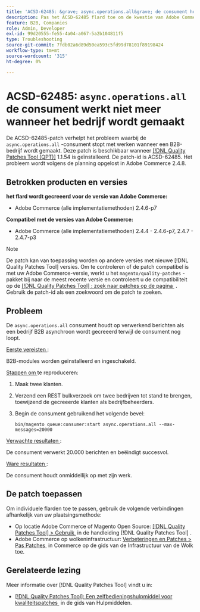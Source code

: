 ```yaml
---
title: 'ACSD-62485: &grave; async.operations.all&grave; de consument houdt op werkend wanneer het bedrijf wordt gecreeerd'
description: Pas het ACSD-62485 flard toe om de kwestie van Adobe Commerce te bevestigen waar de consument &grave; async.operations.all' ophoudt werkend wanneer een bedrijf B2B wordt gecreeerd.
feature: B2B, Companies
role: Admin, Developer
exl-id: 99d20555-fe55-4a04-a067-5a2b104811f5
type: Troubleshooting
source-git-commit: 7fdb02a6d89d50ea593c5fd99d78101f89198424
workflow-type: tm+mt
source-wordcount: '315'
ht-degree: 0%

---
```


# ACSD-62485: `async.operations.all` de consument werkt niet meer wanneer het bedrijf wordt gemaakt

De ACSD-62485-patch verhelpt het probleem waarbij de `async.operations.all` -consument stopt met werken wanneer een B2B-bedrijf wordt gemaakt. Deze patch is beschikbaar wanneer [[!DNL Quality Patches Tool (QPT)]](/help/tools/quality-patches-tool/quality-patches-tool-to-self-serve-quality-patches.md) 1.1.54 is geïnstalleerd. De patch-id is ACSD-62485. Het probleem wordt volgens de planning opgelost in Adobe Commerce 2.4.8.

## Betrokken producten en versies

**het flard wordt gecreeerd voor de versie van Adobe Commerce:**

* Adobe Commerce (alle implementatiemethoden) 2.4.6-p7

**Compatibel met de versies van Adobe Commerce:**

* Adobe Commerce (alle implementatiemethoden) 2.4.4 - 2.4.6-p7, 2.4.7 - 2.4.7-p3

>[!NOTE]
>
>De patch kan van toepassing worden op andere versies met nieuwe [!DNL Quality Patches Tool] versies. Om te controleren of de patch compatibel is met uw Adobe Commerce-versie, werkt u het `magento/quality-patches` -pakket bij naar de meest recente versie en controleert u de compatibiliteit op de [[!DNL Quality Patches Tool] : zoek naar patches op de pagina &#x200B;](https://experienceleague.adobe.com/tools/commerce-quality-patches/index.html?lang=nl-NL) . Gebruik de patch-id als een zoekwoord om de patch te zoeken.

## Probleem

De `async.operations.all` consument houdt op verwerkend berichten als een bedrijf B2B asynchroon wordt gecreeerd terwijl de consument nog loopt.

<u> Eerste vereisten </u>:

B2B-modules worden geïnstalleerd en ingeschakeld.

<u> Stappen om </u> te reproduceren:

1. Maak twee klanten.
1. Verzend een REST bulkverzoek om twee bedrijven tot stand te brengen, toewijzend de gecreeerde klanten als bedrijfbeheerders.
1. Begin de consument gebruikend het volgende bevel:

   ``` bin/magento queue:consumer:start async.operations.all --max-messages=20000 ```

<u> Verwachte resultaten </u>:

De consument verwerkt 20.000 berichten en beëindigt succesvol.

<u> Ware resultaten </u>:

De consument houdt onmiddellijk op met zijn werk.

## De patch toepassen

Om individuele flarden toe te passen, gebruik de volgende verbindingen afhankelijk van uw plaatsingsmethode:

* Op locatie Adobe Commerce of Magento Open Source: [[!DNL Quality Patches Tool] > Gebruik &#x200B;](/help/tools/quality-patches-tool/usage.md) in de handleiding [!DNL Quality Patches Tool] .
* Adobe Commerce op wolkeninfrastructuur: [&#x200B; Verbeteringen en Patches > Pas Patches &#x200B;](https://experienceleague.adobe.com/docs/commerce-cloud-service/user-guide/develop/upgrade/apply-patches.html?lang=nl-NL) in Commerce op de gids van de Infrastructuur van de Wolk toe.

## Gerelateerde lezing

Meer informatie over [!DNL Quality Patches Tool] vindt u in:

* [[!DNL Quality Patches Tool]: Een zelfbedieningshulpmiddel voor kwaliteitspatches &#x200B;](/help/tools/quality-patches-tool/quality-patches-tool-to-self-serve-quality-patches.md) in de gids van Hulpmiddelen.
